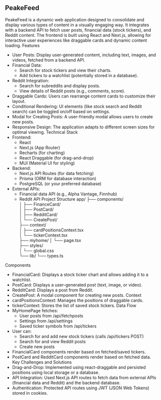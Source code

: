 ## PeakeFeed

PeakeFeed is a dynamic web application designed to consolidate and display various types of content in a visually engaging way. It integrates with a backend API to fetch user posts, financial data (stock tickers), and Reddit content. The frontend is built using React and Next.js, allowing for interactive user experiences like draggable cards and dynamic content loading.
Features
 * User Posts:  Display user-generated content, including text, images, and videos, fetched from a backend API.
 * Financial Data:
   * Search for stock tickers and view their charts.
   * Add tickers to a watchlist (potentially stored in a database).
 * Reddit Integration:
   * Search for subreddits and display posts.
   * View details of Reddit posts (e.g., comments, score).
 * Draggable Cards: Users can rearrange content cards to customize their layout.
 * Conditional Rendering: UI elements (like stock search and Reddit search) can be toggled on/off based on settings.
 * Modal for Creating Posts: A user-friendly modal allows users to create new posts.
 * Responsive Design: The application adapts to different screen sizes for optimal viewing.
Technical Stack
 * Frontend:
   * React
   * Next.js (App Router)
   * Recharts (for charting)
   * React Draggable (for drag-and-drop)
   * MUI (Material UI for styling)
 * Backend:
   * Next.js API Routes (for data fetching)
   * Prisma (ORM for database interaction)
   * PostgreSQL (or your preferred database)
 * External APIs:
   * Financial data API (e.g., Alpha Vantage, Finnhub)
   * Reddit API
Project Structure
app/
├── components/          
│   ├── FinanceCard/    
│   ├── PostCard/       
│   ├── RedditCard/    
│   └── CreatePost/     
├── context/            
│   ├── cardPositionsContext.tsx  
│   └── tickerContext.tsx   
├── myhome/
│   └── page.tsx       
├── styles/             
│   └── global.css     
└── lib/
    └── types.ts    

Components
 * FinancialCard: Displays a stock ticker chart and allows adding it to a watchlist.
 * PostCard: Displays a user-generated post (text, image, or video).
 * RedditCard: Displays a post from Reddit.
 * CreatePost: A modal component for creating new posts.
Context
 * cardPositionsContext: Manages the positions of draggable cards.
 * tickerContext: Stores the list of saved stock tickers.
Data Flow
 * MyHomePage fetches:
   * User posts from /api/fetchposts
   * Settings from /api/settings
   * Saved ticker symbols from /api/tickers
 * User can:
   * Search for and add new stock tickers (calls /api/tickers POST)
   * Search for and view Reddit posts
   * Create new posts
 * FinancialCard components render based on fetched/saved tickers.
 * PostCard and RedditCard components render based on fetched data.
Key Challenges and Solutions
 * Drag-and-Drop: Implemented using react-draggable and persisted positions using local storage or a database.
 * API Integration: Used Next.js API routes to fetch data from external APIs (financial data and Reddit) and the backend database.
 * Authentication: Protected API routes using JWT (JSON Web Tokens) stored in cookies.
